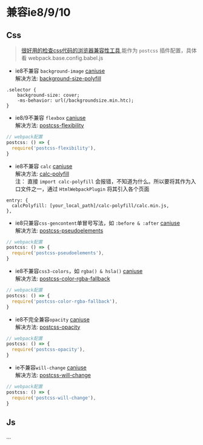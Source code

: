 # 兼容ie8/9/10

## Css

> [很好用的检查css代码的浏览器兼容性工具](https://github.com/anandthakker/doiuse),能作为 `postcss` 插件配置，具体看 webpack.base.config.babel.js

* ie8不兼容 `background-image` [caniuse](http://caniuse.com/#search=background-img-opts)    
 解决方法: [background-size-polyfill](https://github.com/louisremi/background-size-polyfill)    
 ```
 .selector { 
     background-size: cover;
     -ms-behavior: url(/backgroundsize.min.htc);
 }
 ```
 
* ie8/9不兼容 `flexbox` [caniuse](http://caniuse.com/#search=flexbox)    
 解决方法: [postcss-flexibility](https://github.com/7rulnik/postcss-flexibility)    
 ```javascript
 // webpack配置
 postcss: () => {
   require('postcss-flexibility'),
 }
 ```

* ie8不兼容 `calc` [caniuse](http://caniuse.com/#search=calc)     
 解决方法: [calc-polyfill](https://github.com/closingtag/calc-polyfill)    
 注： 直接 `import calc-polyfill` 会报错，不知道为什么。所以要将其作为入口文件之一，通过 `HtmlWebpackPlugin` 将其引入各个页面    
 ```
 entry: {
   calcPolyfill: [your_local_path]/calc-polyfill/calc.min.js,
 },
 ```
 
* ie8只兼容`css-gencontent`单冒号写法，如 `:before & :after` [caniuse](http://caniuse.com/#search=css-gencontent)     
 解决方法: [postcss-pseudoelements](https://github.com/axa-ch/postcss-pseudoelements)    
 ```javascript
 // webpack配置
 postcss: () => {
   require('postcss-pseudoelements'),
 }
 ```

* ie8不兼容`css3-colors`，如 `rgba() & hsla()` [caniuse](http://caniuse.com/#search=css3-colors)    
 解决方法: [postcss-color-rgba-fallback](https://github.com/postcss/postcss-color-rgba-fallback)    
 ```javascript
 // webpack配置
 postcss: () => {
   require('postcss-color-rgba-fallback'),
 }
 ```
 
* ie8不完全兼容`opacity` [caniuse](http://caniuse.com/#search=opacity)    
 解决方法: [postcss-opacity](https://github.com/iamvdo/postcss-opacity)    
 ```javascript
 // webpack配置
 postcss: () => {
   require('postcss-opacity'),
 }
 ```
 
* ie不兼容`will-change` [caniuse](http://caniuse.com/#search=will-change)    
 解决方法: [postcss-will-change](https://github.com/postcss/postcss-will-change)    
 ```javascript
 // webpack配置
 postcss: () => {
   require('postcss-will-change'),
 }
 ```
 
## Js
...
